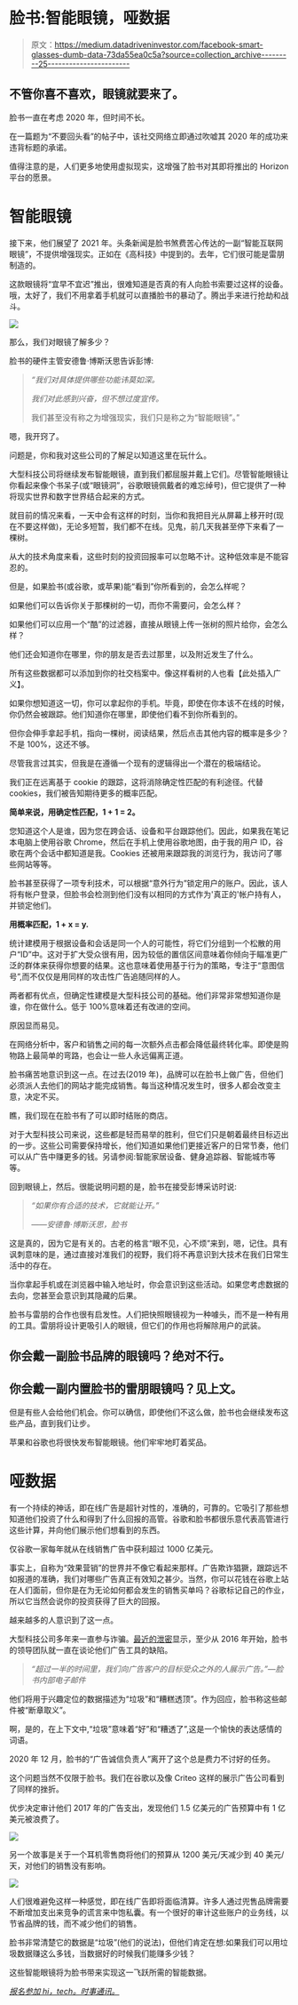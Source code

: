# 脸书:智能眼镜，哑数据

> 原文：<https://medium.datadriveninvestor.com/facebook-smart-glasses-dumb-data-73da55ea0c5a?source=collection_archive---------25----------------------->

## 不管你喜不喜欢，眼镜就要来了。

脸书一直在考虑 2020 年，但时间不长。

在一篇题为“不要回头看”的帖子中，该社交网络立即通过吹嘘其 2020 年的成功来违背标题的承诺。

值得注意的是，人们更多地使用虚拟现实，这增强了脸书对其即将推出的 Horizon 平台的愿景。

# 智能眼镜

接下来，他们展望了 2021 年。头条新闻是脸书煞费苦心传达的一副“智能互联网眼镜”，不提供增强现实。正如在《高科技》中提到的。去年，它们很可能是雷朋制造的。

这款眼镜将“宜早不宜迟”推出，很难知道是否真的有人向脸书索要过这样的设备。哦，太好了，我们不用拿着手机就可以直播脸书的暴动了。腾出手来进行抢劫和战斗。

![](img/0c0f96b228ab8ae51d44ede35c7685a7.png)

那么，我们对眼镜了解多少？

脸书的硬件主管安德鲁·博斯沃思告诉彭博:

> *“我们对具体提供哪些功能讳莫如深。*
> 
> *我们对此感到兴奋，但不想过度宣传。*
> 
> 我们甚至没有称之为增强现实，我们只是称之为“智能眼镜”。”

嗯，我开窍了。

问题是，你和我对这些公司的了解足以知道这里在玩什么。

大型科技公司将继续发布智能眼镜，直到我们都屈服并戴上它们。尽管智能眼镜让你看起来像个书呆子(或“眼镜洞”，谷歌眼镜佩戴者的难忘绰号)，但它提供了一种将现实世界和数字世界结合起来的方式。

就目前的情况来看，一天中会有这样的时刻，当你和我把目光从屏幕上移开时(现在不要这样做)，无论多短暂，我们都不在线。见鬼，前几天我甚至停下来看了一棵树。

从大的技术角度来看，这些时刻的投资回报率可以忽略不计。这种低效率是不能容忍的。

但是，如果脸书(或谷歌，或苹果)能“看到”你所看到的，会怎么样呢？

如果他们可以告诉你关于那棵树的一切，而你不需要问，会怎么样？

如果他们可以应用一个“酷”的过滤器，直接从眼镜上传一张树的照片给你，会怎么样？

他们还会知道你在哪里，你的朋友是否去过那里，以及附近发生了什么。

所有这些数据都可以添加到你的社交档案中。像这样看树的人也看【此处插入广义】。

如果你想知道这一切，你可以拿起你的手机。毕竟，即使在你本该不在线的时候，你仍然会被跟踪。他们知道你在哪里，即使他们看不到你所看到的。

但你会伸手拿起手机，指向一棵树，阅读结果，然后点击其他内容的概率是多少？不是 100%，这还不够。

尽管我言过其实，但我是在遵循一个现有的逻辑得出一个潜在的极端结论。

我们正在远离基于 cookie 的跟踪，这将消除确定性匹配的有利途径。代替 cookies，我们被告知期待更多的概率匹配。

**简单来说，用确定性匹配，1 + 1 = 2。**

您知道这个人是谁，因为您在跨会话、设备和平台跟踪他们。因此，如果我在笔记本电脑上使用谷歌 Chrome，然后在手机上使用谷歌地图，由于我的用户 ID，谷歌在两个会话中都知道是我。Cookies 还被用来跟踪我的浏览行为，我访问了哪些网站等等。

脸书甚至获得了一项专利技术，可以根据“意外行为”锁定用户的账户。因此，该人将有帐户登录，但脸书会检测到他们没有以相同的方式作为'真正的'帐户持有人，并锁定他们。

**用概率匹配，1 + x = y.**

统计建模用于根据设备和会话是同一个人的可能性，将它们分组到一个松散的用户“ID”中。这对于扩大受众很有用，因为较低的置信区间意味着你倾向于瞄准更广泛的群体来获得你想要的结果。这也意味着使用基于行为的策略，专注于“意图信号”,而不仅仅是用同样的攻击性广告追随同样的人。

两者都有优点，但确定性建模是大型科技公司的基础。他们非常非常想知道你是谁，你在做什么。低于 100%意味着还有改进的空间。

原因显而易见。

在网络分析中，客户和销售之间的每一次额外点击都会降低最终转化率。即使是购物路上最简单的弯路，也会让一些人永远偏离正道。

脸书痛苦地意识到这一点。在过去(2019 年)，品牌可以在脸书上做广告，但他们必须派人去他们的网站才能完成销售。每当这种情况发生时，很多人都会改变主意，决定不买。

瞧，我们现在在脸书有了可以即时结账的商店。

对于大型科技公司来说，这些都是轻而易举的胜利，但它们只是朝着最终目标迈出的一步。这些公司需要保持增长，他们知道如果他们更接近客户的日常节奏，他们可以从广告中赚更多的钱。另请参阅:智能家居设备、健身追踪器、智能城市等等。

回到眼镜上，然后。很能说明问题的是，脸书在接受彭博采访时说:

> *“如果你有合适的技术，它就能让开。”*
> 
> *——安德鲁·博斯沃思，脸书*

这是真的，因为它是有关的。古老的格言“眼不见，心不烦”来到，嗯，记住。具有讽刺意味的是，通过直接对准我们的视野，我们将不再意识到大技术在我们日常生活中的存在。

当你拿起手机或在浏览器中输入地址时，你会意识到这些活动。如果您考虑数据的去向，您甚至会意识到其隐藏的后果。

脸书与雷朋的合作也很有启发性。人们把快照眼镜视为一种噱头，而不是一种有用的工具。雷朋将设计更吸引人的眼镜，但它们的作用也将解除用户的武装。

## 你会戴一副脸书品牌的眼镜吗？绝对不行。

## **你会戴一副内置脸书的雷朋眼镜吗？见上文。**

但是有些人会给他们机会。你可以确信，即使他们不这么做，脸书也会继续发布这些产品，直到我们让步。

苹果和谷歌也将很快发布智能眼镜。他们牢牢地盯着奖品。

# 哑数据

有一个持续的神话，即在线广告是超针对性的，准确的，可靠的。它吸引了那些想知道他们投资了什么和得到了什么回报的高管。谷歌和脸书都很乐意代表高管进行这些计算，并向他们展示他们想看到的东西。

仅谷歌一家每年就从在线销售广告中获利超过 1000 亿美元。

事实上，自称为“效果营销”的世界并不像它看起来那样。广告欺诈猖獗，跟踪远不如报道的准确，我们对哪些广告真正有效知之甚少。当然，你可以花钱在谷歌上站在人们面前，但你是在为无论如何都会发生的销售买单吗？谷歌标记自己的作业，所以它当然会说你的投资获得了巨大的回报。

越来越多的人意识到了这一点。

大型科技公司多年来一直参与诈骗。[最近的泄密](https://theintercept.com/2020/12/24/facebook-ad-targeting-small-business/)显示，至少从 2016 年开始，脸书的领导团队就一直在谈论他们广告工具的缺陷。

> *“超过一半的时间里，我们向广告客户的目标受众之外的人展示广告。”—脸书内部电子邮件*

他们将用于兴趣定位的数据描述为“垃圾”和“糟糕透顶”。作为回应，脸书称这些邮件被“断章取义”。

啊，是的，在上下文中,“垃圾”意味着“好”和“糟透了”,这是一个愉快的表达感情的词语。

2020 年 12 月，脸书的“广告诚信负责人”离开了这个总是费力不讨好的任务。

这个问题当然不仅限于脸书。我们在谷歌以及像 Criteo 这样的展示广告公司看到了同样的挫折。

优步决定审计他们 2017 年的广告支出，发现他们 1.5 亿美元的广告预算中有 1 亿美元被浪费了。

![](img/a63aba6a54ca43c2ad3fe230fd102bc9.png)

另一个故事是关于一个耳机零售商将他们的预算从 1200 美元/天减少到 40 美元/天，对他们的销售没有影响。

![](img/0f967952a231fcc32a419236cea6a5d1.png)

人们很难避免这样一种感觉，即在线广告即将面临清算。许多人通过兜售品牌需要不断增加支出来竞争的谎言来中饱私囊。有一个很好的审计这些账户的业务线，以节省品牌的钱，而不减少他们的销售。

脸书非常清楚它的数据是“垃圾”(他们的说法)，但他们肯定在想:如果我们可以用垃圾数据赚这么多钱，当数据好的时候我们能赚多少钱？

这些智能眼镜将为脸书带来实现这一飞跃所需的智能数据。

[*报名参加 hi，tech。时事通讯。*](https://hitech.substack.com/)